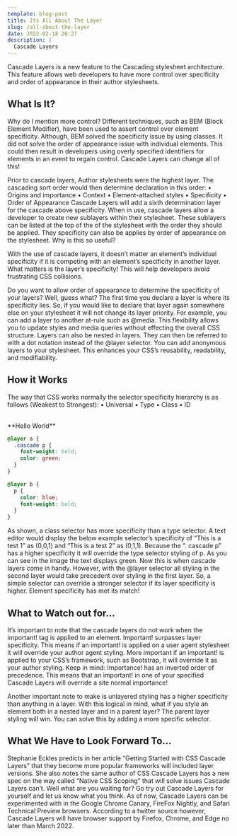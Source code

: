 ```yaml
---
template: blog-post
title: Its All About The Layer
slug: /all-about-the-layer
date: 2022-02-18 20:27
description: |
  Cascade Layers
---
```

Cascade Layers is a new feature to the Cascading stylesheet architecture. This feature allows web developers to have more control over specificity and order of appearance in their author stylesheets. 

## What Is It?

Why do I mention more control? Different techniques, such as BEM (Block Element Modifier), have been used to assert control over element specificity. Although, BEM solved the specificity issue by using classes. It did not solve the order of appearance issue with individual elements. This could then result in developers using overly specified identifiers for elements in an event to regain control. Cascade Layers can change all of this! 

Prior to cascade layers, Author stylesheets were the highest layer. The cascading sort order would then  determine declaration in this order:
•	Origins and importance
•	Context
•	Element-attached styles
•	Specificity
•	Order of Appearance
Cascade Layers will add a sixth determination layer for the cascade above specificity. When in use, cascade layers allow a developer to create new sublayers within their stylesheet. These sublayers can be listed at the top of the of the stylesheet with the order they should be applied. They specificity can also be applies by order of appearance on the stylesheet. Why is this so useful?

 With the use of cascade layers, it doesn’t matter an element’s individual specificity if it is competing with an element’s specificity in another layer. What matters is the layer’s specificity! This will help developers avoid frustrating CSS collisions.
 
Do you want to allow order of appearance to determine the specificity of your layers? Well, guess what? The first time you declare a layer is where its specificity lies. So, if you would like to declare that layer again somewhere else on your stylesheet it will not change its layer priority.  For example, you can add a layer to another at-rule such as @media. This flexibility allows you to update styles and media queries without effecting the overall CSS structure. Layers can also be nested in layers. They can then be referred to with a dot notation instead of the @layer selector. You can add anonymous layers to your stylesheet. This enhances your CSS’s reusability, readability, and modifiability.

## How it Works

The way that CSS works normally the selector specificity hierarchy is as follows (Weakest to Strongest):
•	Universal
•	Type 
•	Class 
•	ID

<br>
**Hello World**


```css
@layer a {
  .cascade p {
    font-weight: bold;
    color: green;
  }
}

@layer b {
  p {
    color: blue;
    font-weight: bold;
  }
}

```

 As shown, a class selector has more specificity than a type selector. A text editor would display the below example selector’s specificity of “This is a test 1” as (0,0,1) and “This is a test 2” as (0,1,1).  Because the “. cascade p” has a higher specificity it will override the type selector styling of p. As you can see in the image the text displays green. Now this is when cascade layers come in handy. However, with the @layer selector all styling in the second layer would take precedent over styling in the first layer. So, a simple selector can override a stronger selector if its layer specificity is higher. Element specificity has met its match! 

## What to Watch out for…

It’s important to note that the cascade layers do not work when the important! tag is applied to an element. Important! surpasses layer specificity. This means if an important! is applied on a user agent stylesheet it will override your author agent styling. More important if an important! is applied to your CSS’s framework, such as Bootstrap, it will override it as your author styling. Keep in mind: Importance! has an inverted order of precedence. This means that an important! in one of your specified Cascade Layers will override a site normal importance!

Another important note to make is unlayered styling has a higher specificity than anything in a layer. With this logical in mind, what if you style an element both in a nested layer and in a parent layer? The parent layer styling will win. You can solve this by adding a more specific selector.

## What We Have to Look Forward To…

Stephanie Eckles predicts in her article “Getting Started with CSS Cascade Layers” that they become more popular frameworks will included layer versions. She also notes the same author of CSS Cascade Layers has a new spec on the way called “Native CSS Scoping” that will solve issues Cascade Layers can’t. Well what are you waiting for? Go try out Cascade Layers for yourself and let us know what you think. As of now, Cascade Layers can be experimented with in the Google Chrome Canary, FireFox Nightly, and Safari Technical Preview browsers. According to a twitter source however, Cascade Layers will have browser support by Firefox, Chrome, and Edge no later than March 2022. 






